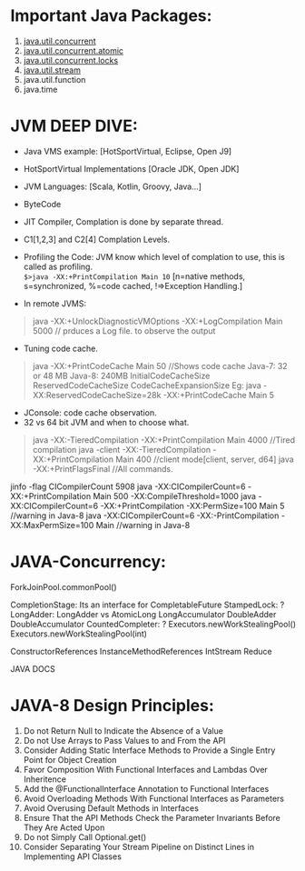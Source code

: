 Important Java Packages:
========================
1. [java.util.concurrent](https://github.com/siripuramjagadishraj1/5.DesingPatternsJava8/tree/master/src/javas/concurrent)
2. [java.util.concurrent.atomic](https://github.com/siripuramjagadishraj1/5.DesingPatternsJava8/tree/master/src/javas/concurrent/atomic)
3. [java.util.concurrent.locks](https://github.com/siripuramjagadishraj1/5.DesingPatternsJava8/tree/master/src/javas/concurrent/lock)
4. [java.util.stream](https://github.com/siripuramjagadishraj1/5.DesingPatternsJava8/tree/master/src/javas/concurrent/streams)
5. java.util.function
6. java.time


JVM DEEP DIVE:
==============
* Java VMS example: [HotSportVirtual, Eclipse, Open J9]
* HotSportVirtual Implementations [Oracle JDK, Open JDK]
* JVM Languages: [Scala, Kotlin, Groovy, Java...]


* ByteCode
* JIT Compiler, Complation is done by separate thread.
* C1[1,2,3] and C2[4] Complation Levels.
* Profiling the Code: JVM know which level of complation to use, this is called as profiling.<br>
`$>java -XX:+PrintCompilation Main 10` [n=native methods, s=synchronized, %=code cached, !=>Exception Handling.]
	
* In remote JVMS:
>java -XX:+UnlockDiagnosticVMOptions -XX:+LogCompilation Main 5000 // prduces a Log file. to observe the output

* Tuning code cache.
>java -XX:+PrintCodeCache Main 50 //Shows code cache
Java-7: 32 or 48 MB
Java-8: 240MB
	InitialCodeCacheSize
	ReservedCodeCacheSize
	CodeCacheExpansionSize
Eg: 
>java -XX:ReservedCodeCacheSize=28k -XX:+PrintCodeCache Main 5

* JConsole: code cache observation.
* 32 vs 64 bit JVM and when to choose what.


>java -XX:-TieredCompilation -XX:+PrintCompilation Main 4000		//Tired compilation
>java -client -XX:-TieredCompilation -XX:+PrintCompilation Main 400 //client mode[client, server, d64]
>java -XX:+PrintFlagsFinal											//All commands.

jinfo -flag CICompilerCount 5908
java -XX:CICompilerCount=6 -XX:+PrintCompilation Main 500 -XX:CompileThreshold=1000
java -XX:CICompilerCount=6 -XX:+PrintCompilation -XX:PermSize=100 Main 5	//warning in Java-8
java -XX:CICompilerCount=6 -XX:-PrintCompilation -XX:MaxPermSize=100 Main   //warning in Java-8





JAVA-Concurrency:
=================
ForkJoinPool.commonPool()

CompletionStage: Its an interface for CompletableFuture
StampedLock:     ?
LongAdder: 		LongAdder vs AtomicLong
LongAccumulator
DoubleAdder
DoubleAccumulator
CountedCompleter:	?
Executors.newWorkStealingPool()
Executors.newWorkStealingPool(int)

ConstructorReferences
InstanceMethodReferences
IntStream
Reduce

JAVA DOCS

JAVA-8 Design Principles:
=========================
1. Do not Return Null to Indicate the Absence of a Value
2. Do not Use Arrays to Pass Values to and From the API 
3. Consider Adding Static Interface Methods to Provide a Single Entry Point for Object Creation
4. Favor Composition With Functional Interfaces and Lambdas Over Inheritence
5. Add the @FunctionalInterface Annotation to Functional Interfaces
6. Avoid Overloading Methods With Functional Interfaces as Parameters
7. Avoid Overusing Default Methods in Interfaces
8. Ensure That the API Methods Check the Parameter Invariants Before They Are Acted Upon
9. Do not Simply Call Optional.get()
10. Consider Separating Your Stream Pipeline on Distinct Lines in Implementing API Classes
